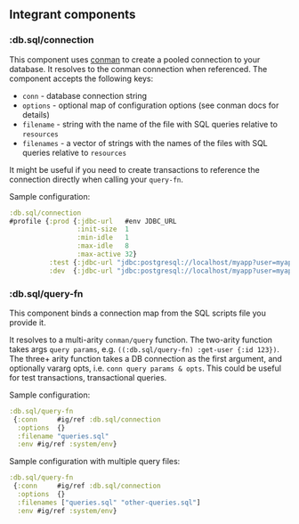 ## Integrant components

### :db.sql/connection

This component uses [conman](https://github.com/luminus-framework/conman) to create a pooled connection to your database. It resolves to the conman connection when referenced. The component accepts the following keys:

* `conn` - database connection string
* `options` - optional map of configuration options (see conman docs for details)
* `filename` - string with the name of the file with SQL queries relative to `resources`
* `filenames` - a vector of strings with the names of the files with SQL queries relative to `resources`

It might be useful if you need to create transactions to reference the connection directly when calling your `query-fn`.

Sample configuration:

```clojure
:db.sql/connection
#profile {:prod {:jdbc-url   #env JDBC_URL
                 :init-size  1
                 :min-idle   1
                 :max-idle   8
                 :max-active 32}
          :test {:jdbc-url "jdbc:postgresql://localhost/myapp?user=myapp&password=myapp"}
          :dev  {:jdbc-url "jdbc:postgresql://localhost/myapp?user=myapp&password=myapp"}}
```

### :db.sql/query-fn

This component binds a connection map from the SQL scripts file you provide it.

It resolves to a multi-arity `conman/query` function. The two-arity function takes args `query params`, e.g. `((:db.sql/query-fn) :get-user {:id 123})`. The three+ arity function takes a DB connection as the first argument, and optionally vararg opts, i.e. `conn query params & opts`. This could be useful for test transactions, transactional queries.

Sample configuration:

```clojure
:db.sql/query-fn
 {:conn     #ig/ref :db.sql/connection
  :options  {}
  :filename "queries.sql"
  :env #ig/ref :system/env}
```

Sample configuration with multiple query files:

```clojure
:db.sql/query-fn
 {:conn     #ig/ref :db.sql/connection
  :options  {}
  :filenames ["queries.sql" "other-queries.sql"]
  :env #ig/ref :system/env}
```
